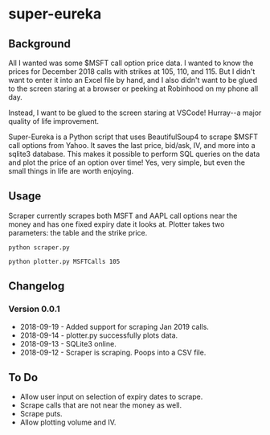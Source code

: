 # super-eureka

## Background
All I wanted was some $MSFT call option price data. I wanted to know the prices for December 2018 calls with strikes at 105, 110, and 115. But I didn't want to enter it into an Excel file by hand, and I also didn't want to be glued to the screen staring at a browser or peeking at Robinhood on my phone all day. 

Instead, I want to be glued to the screen staring at VSCode! Hurray--a major quality of life improvement. 

Super-Eureka is a Python script that uses BeautifulSoup4 to scrape $MSFT call options from Yahoo. It saves the last price, bid/ask, IV, and more into a sqlite3 database. This makes it possible to perform SQL queries on the data and plot the price of an option over time! Yes, very simple, but even the small things in life are worth enjoying.

## Usage
Scraper currently scrapes both MSFT and AAPL call options near the money and has one fixed expiry date it looks at. Plotter takes two parameters: the table and the strike price. 

`python scraper.py`

`python plotter.py MSFTCalls 105`

## Changelog
### Version 0.0.1
- 2018-09-19 - Added support for scraping Jan 2019 calls.
- 2018-09-14 - plotter.py successfully plots data.
- 2018-09-13 - SQLite3 online.
- 2018-09-12 - Scraper is scraping. Poops into a CSV file.

## To Do
- Allow user input on selection of expiry dates to scrape.
- Scrape calls that are not near the money as well.
- Scrape puts. 
- Allow plotting volume and IV.

